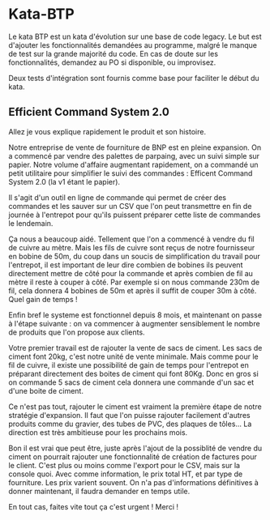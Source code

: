 # Kata-BTP

Le kata BTP est un kata d'évolution sur une base de code legacy.
Le but est d'ajouter les fonctionnalités demandées au programme, malgré le manque de test sur la grande majorité du code.
En cas de doute sur les fonctionnalités, demandez au PO si disponible, ou improvisez.

Deux tests d'intégration sont fournis comme base pour faciliter le début du kata.

## Efficient Command System 2.0

Allez je vous explique rapidement le produit et son histoire.

Notre entreprise de vente de fourniture de BNP est en pleine expansion.
On a commencé par vendre des palettes de parpaing, avec un suivi simple sur papier.
Notre volume d'affaire augmentant rapidement, on a commandé un petit utilitaire pour simplifier le suivi des commandes : Efficent Command System 2.0 (la v1 étant le papier).

Il s'agit d'un outil en ligne de commande qui permet de créer des commandes et les sauver sur un CSV que l'on peut transmettre en fin de journée à l'entrepot pour qu'ils puissent préparer cette liste de commandes le lendemain.

Ça nous a beaucoup aidé. Tellement que l'on a commencé à vendre du fil de cuivre au mètre.
Mais les fils de cuivre sont reçus de notre fournisseur en bobine de 50m, du coup dans un soucis de simplification du travail pour l'entrepot, il est important de leur dire combien de bobines ils peuvent directement mettre de côté pour la commande et après combien de fil au mètre il reste à couper à côté.
Par exemple si on nous commande 230m de fil, cela donnera 4 bobines de 50m et après il suffit de couper 30m à côté. Quel gain de temps !

Enfin bref le systeme est fonctionnel depuis 8 mois, et maintenant on passe à l'étape suivante : on va commencer à augmenter sensiblement le nombre de produits que l'on propose aux clients.

Votre premier travail est de rajouter la vente de sacs de ciment.
Les sacs de ciment font 20kg, c'est notre unité de vente minimale.
Mais comme pour le fil de cuivre, il existe une possibilité de gain de temps pour l'entrepot en préparant directement des boites de ciment qui font 80Kg.
Donc en gros si on commande 5 sacs de ciment cela donnera une commande d'un sac et d'une boite de ciment.

Ce n'est pas tout, rajouter le ciment est vraiment la première étape de notre stratégie d'expansion.
Il faut que l'on puisse rajouter facilement d'autres produits comme du gravier, des tubes de PVC, des plaques de tôles...
La direction est très ambitieuse pour les prochains mois.

Bon il est vrai que peut être, juste après l'ajout de la possiblité de vendre du ciment on pourrait rajouter une fonctionnalité de création de factures pour le client.
C'est plus ou moins comme l'export pour le CSV, mais sur la console quoi.
Avec comme information, le prix total HT, et par type de fourniture.
Les prix varient souvent. On n'a pas d'informations définitives à donner maintenant, il faudra demander en temps utile.

En tout cas, faites vite tout ça c'est urgent ! Merci !
